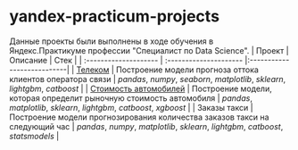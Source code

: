 # yandex-practicum-projects
Данные проекты были выполнены в ходе обучения в Яндекс.Практикуме профессии "Специалист по Data Science".
| Проект |Описание | Стек |
| :-------------------- | :--------------------- |:---------------------------|
| [Телеком](telecom) | Построение модели прогноза оттока клиентов оператора связи | _pandas_, _numpy_, _seaborn_, _matplotlib_, _sklearn_, _lightgbm_, _catboost_ |
| [Стоимость автомобилей](price-car) | Построение модели, которая определит рыночную стоимость автомобиля |  _pandas_, _matplotlib_, _sklearn_, _lightgbm_, _catboost_, _xgboost_ |
| Заказы такси | Построение модели прогнозирования количества заказов такси на следующий час | _pandas_, _numpy_, _matplotlib_, _sklearn_, _lightgbm_, _catboost_, _statsmodels_ |
